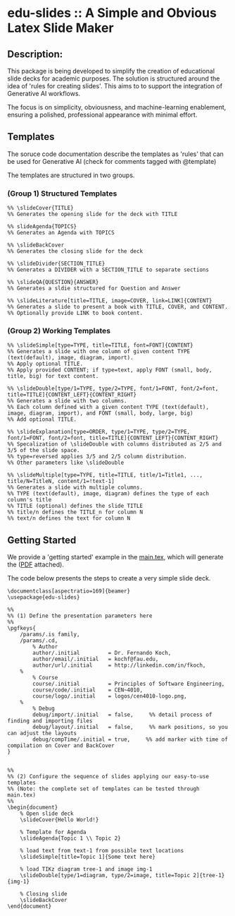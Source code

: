 # edu-slides :: A Simple and Obvious Latex Slide Maker

## Description:
This package is being developed to simplify the creation of educational slide decks 
for academic purposes.  The solution is structured around the idea of 'rules for creating slides'. This aims to to support the integration of  Generative AI workflows. 

The focus is on simplicity, obviousness, and machine-learning enablement, ensuring a polished, 
professional appearance with minimal effort. 

## Templates

The soruce code documentation describe the templates as 'rules' that can be used for Generative AI (check for comments tagged with @template)

The templates are structured in two groups.


### (Group 1) Structured Templates

```
%% \slideCover{TITLE}
%% Generates the opening slide for the deck with TITLE
```

```
%% slideAgenda{TOPICS}
%% Generates an Agenda with TOPICS
```

```
%% \slideBackCover
%% Generates the closing slide for the deck
```

```
%% \slideDivider{SECTION_TITLE}
%% Generates a DIVIDER with a SECTION_TITLE to separate sections
```

```
%% \slideQA{QUESTION}{ANSWER}
%% Generates a sldie structured for Question and Answer
```

```
%% \slideLiterature[title=TITLE, image=COVER, link=LINK]{CONTENT}
%% Generates a slide to present a book with TITLE, COVER, and CONTENT.
%% Optionally provide LINK to book content.
```

### (Group 2) Working Templates

```
%% \slideSimple[type=TYPE, title=TITLE, font=FONT]{CONTENT}
%% Generates a slide with one column of given content TYPE (text(default), image, diagram, import).
%% Apply optional TITLE.
%% Apply provided CONTENT; if type=text, apply FONT (small, body, title, big) for text content.
```

```
%% \slideDouble[type/1=TYPE, type/2=TYPE, font/1=FONT, font/2=font, title=TITLE]{CONTENT_LEFT}{CONTENT_RIGHT}
%% Generates a slide with two columns.
%% Each column defined with a given content TYPE (text(default), image, diagram, import), and FONT (small, body, large, big)
%% Add optional TITLE.
```

```
%% \slideExplanation[type=ORDER, type/1=TYPE, type/2=TYPE, font/1=FONT, font/2=font, title=TITLE]{CONTENT_LEFT}{CONTENT_RIGHT}
%% Specalization of \slideDouble with columns distributed as 2/5 and 3/5 of the slide space.
%% type=reversed applies 3/5 and 2/5 column distribution.
%% Other parameters like \slideDouble
```

```
%% \slideMultiple[type=TYPE, title=TITLE, title/1=Title1, ..., title/N=TitleN, content/1=!text-1]
%% Generates a slide with multiple columns.
%% TYPE (text(default), image, diagram) defines the type of each column's title
%% TITLE (optional) defines the slide TITLE
%% title/n defines the TITLE_n for column N
%% text/n defines the text for column N
```

## Getting Started

We provide a 'getting started' example in the [main.tex](./main.tex), which will generate the ([PDF](./main.pdf) attached).

The code below presents the steps to create a very simple slide deck.


```
\documentclass[aspectratio=169]{beamer}
\usepackage{edu-slides}

%%
%% (1) Define the presentation parameters here
%%
\pgfkeys{
    /params/.is family,
    /params/.cd,
        % Author
        author/.initial         = Dr. Fernando Koch,
        author/email/.initial   = kochf@fau.edu,
        author/url/.initial     = http://linkedin.com/in/fkoch,
    % 
        % Course
        course/.initial         = Principles of Software Engineering,
        course/code/.initial    = CEN~4010,
        course/logo/.initial    = logos/cen4010-logo.png,
    %   
        % Debug
        debug/import/.initial   = false,     %% detail process of finding and importing files
        debug/layout/.initial   = false,     %% mark positions, so you can adjust the layouts
        debug/compTime/.initial = true,     %% add marker with time of compilation on Cover and BackCover
}


%%
%% (2) Configure the sequence of slides applying our easy-to-use templates
%% (Note: the complete set of templates can be tested through main.tex)
%%
\begin{document}
    % Open slide deck
    \slideCover{Hello World!}

    % Template for Agenda
    \slideAgenda{Topic 1 \\ Topic 2}

    % load text from text-1 from possible text locations
    \slideSimple[title=Topic 1]{Some text here} 

    % load TIKz diagram tree-1 and image img-1
    \slideDouble[type/1=diagram, type/2=image, title=Topic 2]{tree-1}{img-1} 

    % Closing slide
    \slideBackCover
\end{document}

```



